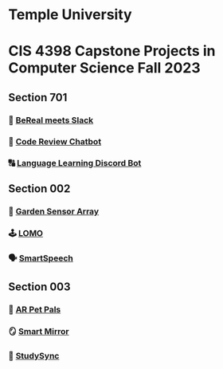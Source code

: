 # Temple University
# CIS 4398 Capstone Projects in Computer Science Fall 2023

## Section 701

### 💬 [BeReal meets Slack](https://capstone-projects-2023-fall.github.io/project-bereal-meets-slack/)

### 🤖 [Code Review Chatbot](https://capstone-projects-2023-fall.github.io/project-code-review-chatbot/)

### 🔠 [Language Learning Discord Bot](https://capstone-projects-2023-fall.github.io/project-language-learning-discord-bot/)

## Section 002

### 🌻 [Garden Sensor Array](https://capstone-projects-2023-fall.github.io/project-garden-sensor-array/)

### 🕹️ [LOMO](https://capstone-projects-2023-fall.github.io/project-lomo-in-person-gaming-app/)

### 🗣️ [SmartSpeech](https://capstone-projects-2023-fall.github.io/project-smartspeech/)

## Section 003

### 🤳 [AR Pet Pals](https://capstone-projects-2023-fall.github.io/project-ar-pet-pals/)

### 🪞 [Smart Mirror](https://capstone-projects-2023-fall.github.io/project-smart-mirror/)

### 📖 [StudySync](https://capstone-projects-2023-fall.github.io/project-studysync/)
